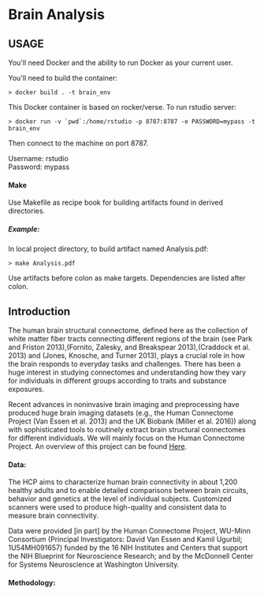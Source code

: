 Brain Analysis
==============

USAGE
-----
You'll need Docker and the ability to run Docker as your current user.

You'll need to build the container:

    > docker build . -t brain_env

This Docker container is based on rocker/verse. To run rstudio server:

    > docker run -v `pwd`:/home/rstudio -p 8787:8787 -e PASSWORD=mypass -t brain_env
      
Then connect to the machine on port 8787.

Username: rstudio \
Password: mypass

#### Make
Use Makefile as recipe book for building artifacts found in derived directories. 

##### Example:
In local project directory, to build artifact named Analysis.pdf:

    > make Analysis.pdf
    
Use artifacts before colon as make targets. Dependencies are listed after colon.

Introduction
------------

The human brain structural connectome, defined here as the collection of white matter fiber tracts connecting different regions of the brain (see Park and Friston 2013),(Fornito, Zalesky, and Breakspear 2013),(Craddock et al. 2013) and (Jones, Knosche, and Turner 2013), plays a crucial role in how the brain responds to everyday tasks and challenges. There has been a huge interest in studying connectomes and understanding how they vary for individuals in different groups according to traits and substance exposures.

Recent advances in noninvasive brain imaging and preprocessing have produced huge brain imaging datasets (e.g., the Human Connectome Project (Van Essen et al. 2013) and the UK Biobank (Miller et al. 2016)) along with sophisticated tools to routinely extract brain structural connectomes for different individuals. We will mainly focus on the Human Connectome Project. An overview of this project can be found [Here](https://www.humanconnectome.org/). 

#### Data:
The HCP aims to characterize human brain connectivity in about 1,200 healthy adults and to enable detailed comparisons between brain circuits, behavior and genetics at the level of individual subjects. Customized scanners were used to produce high-quality and consistent data to measure brain connectivity. 

Data were provided [in part] by the Human Connectome Project, WU-Minn Consortium (Principal Investigators: David Van Essen and Kamil Ugurbil; 1U54MH091657) funded by the 16 NIH Institutes and Centers that support the NIH Blueprint for Neuroscience Research; and by the McDonnell Center for Systems Neuroscience at Washington University.

#### Methodology:
